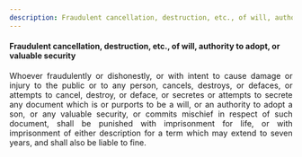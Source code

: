 ```yaml
---
description: Fraudulent cancellation, destruction, etc., of will, authority to adopt, or valuable security
---
```


#### Fraudulent cancellation, destruction, etc., of will, authority to adopt, or valuable security
<div style="text-align: justify">

Whoever fraudulently or dishonestly, or with intent to cause damage or injury to the public or to any person, cancels, destroys, or defaces, or attempts to cancel, destroy, or deface, or secretes or attempts to secrete any document which is or purports to be a will, or an authority to adopt a son, or any valuable security, or commits mischief in respect of such document, shall be punished with imprisonment for life, or with imprisonment of either description for a term which may extend to seven years, and shall also be liable to fine.

</div>
